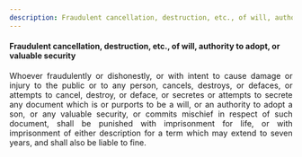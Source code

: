 ```yaml
---
description: Fraudulent cancellation, destruction, etc., of will, authority to adopt, or valuable security
---
```


#### Fraudulent cancellation, destruction, etc., of will, authority to adopt, or valuable security
<div style="text-align: justify">

Whoever fraudulently or dishonestly, or with intent to cause damage or injury to the public or to any person, cancels, destroys, or defaces, or attempts to cancel, destroy, or deface, or secretes or attempts to secrete any document which is or purports to be a will, or an authority to adopt a son, or any valuable security, or commits mischief in respect of such document, shall be punished with imprisonment for life, or with imprisonment of either description for a term which may extend to seven years, and shall also be liable to fine.

</div>
